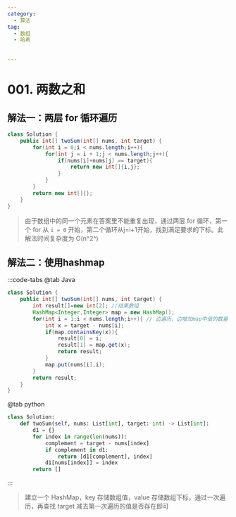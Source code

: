 ```yaml
---
category: 
  - 算法
tag: 
  - 数组
  - 哈希

 
---
```

# 001. 两数之和

<Badge text="简单" type="tip" vertical="middle" />


## 解法一：两层 for 循环遍历

```java
class Solution {
    public int[] twoSum(int[] nums, int target) {
        for(int i = 0;i < nums.length;i++){
            for(int j = i + 1;j < nums.length;j++){
                if(nums[i]+nums[j] == target){
                    return new int[]{i,j};
                }
            }
        }
        return new int[]{};
    }
}
```

> 由于数组中的同一个元素在答案里不能重复出现，通过两层 for 循环，第一个 for 从 `i = 0` 开始，第二个循环从j=i+1开始，找到满足要求的下标。此解法时间复杂度为 O(n^2^)

## 解法二：使用hashmap
:::code-tabs
@tab Java
```java
class Solution {
    public int[] twoSum(int[] nums, int target) {
        int result[]=new int[2]; //结果数组
        HashMap<Integer,Integer> map = new HashMap();
        for(int i = 1;i < nums.length;i++){ // 边遍历，边增加map中值的数量
            int x = target - nums[i];
            if(map.containsKey(x)){
                result[0] = i;
                result[1] = map.get(x);
                return result;
            }
            map.put(nums[i],i);
        }
        return result;
    }
}
```
@tab python
```python
class Solution:
    def twoSum(self, nums: List[int], target: int) -> List[int]:
        d1 = {}
        for index in range(len(nums)):
            complement = target - nums[index]
            if complement in d1:
                return [d1[complement], index]
            d1[nums[index]] = index
        return []
```
:::

> 建立一个 HashMap，key 存储数组值，value 存储数组下标，通过一次遍历，再查找 target 减去第一次遍历的值是否存在即可